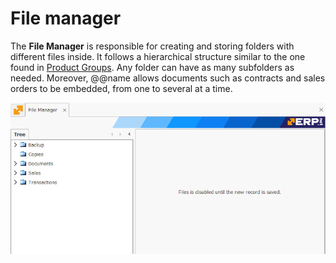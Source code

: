 # File manager

The **File Manager** is responsible for creating and storing folders with different files inside. It follows a hierarchical structure similar to the one found in [Product Groups](https://docs.erp.net/tech/modules/general/products/product-groups/index.html). Any folder can have as many subfolders as needed. Moreover, @@name allows documents such as contracts and sales orders to be embedded, from one to several at a time.

![File Manager](pictures/fm1.png)


